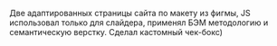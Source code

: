 Две адаптированных страницы сайта по макету из фигмы, JS использовал только для слайдера, применял БЭМ методологию и семантическую верстку. 
Сделал кастомный чек-бокс)

